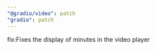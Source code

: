 ```yaml
---
"@gradio/video": patch
"gradio": patch
---
```


fix:Fixes the display of minutes in the video player
